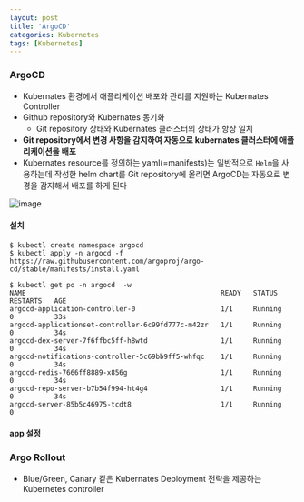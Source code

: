 ```yaml
---
layout: post
title: 'ArgoCD'
categories: Kubernetes
tags: [Kubernetes]
---
```


### ArgoCD
- Kubernates 환경에서 애플리케이션 배포와 관리를 지원하는 Kubernates Controller
- Github repository와 Kubernates 동기화
  - Git repository 상태와 Kubernates 클러스터의 상태가 항상 일치
- **Git repository에서 변경 사항을 감지하여 자동으로 kubernates 클러스터에 애플리케이션을 배포**
- Kubernates resource를 정의하는 yaml(=manifests)는 일반적으로 `Helm`을 사용하는데 작성한 helm chart를 Git repository에 올리면 ArgoCD는 자동으로 변경을 감지해서 배포를 하게 된다

![image](https://github.com/europani/europani.github.io/assets/48157259/b707a3b7-fbb2-49eb-b471-9346357225e1)

#### 설치

```command
$ kubectl create namespace argocd
$ kubectl apply -n argocd -f https://raw.githubusercontent.com/argoproj/argo-cd/stable/manifests/install.yaml

$ kubectl get po -n argocd  -w
NAME                                                READY   STATUS    RESTARTS   AGE
argocd-application-controller-0                     1/1     Running   0          33s
argocd-applicationset-controller-6c99fd777c-m42zr   1/1     Running   0          34s
argocd-dex-server-7f6ffbc5ff-h8wtd                  1/1     Running   0          34s
argocd-notifications-controller-5c69bb9ff5-whfqc    1/1     Running   0          34s
argocd-redis-7666ff8889-x856g                       1/1     Running   0          34s
argocd-repo-server-b7b54f994-ht4g4                  1/1     Running   0          34s
argocd-server-85b5c46975-tcdt8                      1/1     Running   0  
```

#### app 설정


### Argo Rollout
- Blue/Green, Canary 같은 Kubernates Deployment 전략을 제공하는 Kubernetes controller